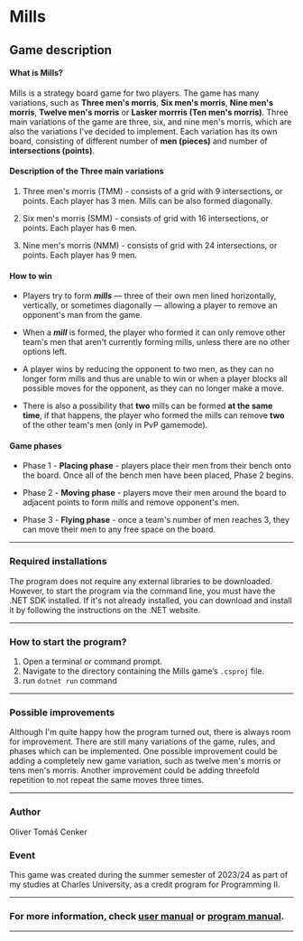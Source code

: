 # Mills

## Game description

#### What is Mills?
Mills is a strategy board game for two players. The game has many variations, such as **Three men's morris**, **Six men's morris**, **Nine men's morris**, **Twelve men's morris** or **Lasker morrris (Ten men's morris)**. Three main variations of the game are three, six, and nine men's morris, which are also the variations I've decided to implement. Each variation has its own board, consisting of different number of **men (pieces)** and number of **intersections (points)**.

#### Description of the Three main variations
1. Three men's morris (TMM) - consists of a grid with 9 intersections, or points. Each player has 3 men. Mills can be also formed diagonally.

2. Six men's morris (SMM) - consists of grid with 16 intersections, or points. Each player has 6 men. 

3. Nine men's morris (NMM) - consists of grid with 24 intersections, or points. Each player has 9 men.

#### How to win
- Players try to form **_mills_** — three of their own men lined horizontally, vertically, or sometimes diagonally — allowing a player to remove an opponent's man from the game. 

- When a **_mill_** is formed, the player who formed it can only remove other team's men that aren't currently forming mills, unless there are no other options left. 

- A player wins by reducing the opponent to two men, as they can no longer form mills and thus are unable to win or when a player blocks all possible moves for the opponent, as they can no longer make a move.

- There is also a possibility that **two** mills can be formed **at the same time**, if that happens, the player who formed the mills can remove **two** of the other team's men (only in PvP gamemode).

#### Game phases
- Phase 1 - **Placing phase** - players place their men from their bench onto the board. Once all of the bench men have been placed, Phase 2 begins.

- Phase 2 - **Moving phase** - players move their men around the board to adjacent points to form mills and remove opponent's men.

- Phase 3 - **Flying phase** - once a team's number of men reaches 3, they can move their men to any free space on the board.

---
### Required installations

The program does not require any external libraries to be downloaded. However, to start the program via the command line, you must have the .NET SDK installed. If it's not already installed, you can download and install it by following the instructions on the .NET website.

---
### How to start the program?

1. Open a terminal or command prompt.
2. Navigate to the directory containing the Mills game’s `.csproj` file.
3. run `dotnet run` command 

---
### Possible improvements

Although I'm quite happy how the program turned out, there is always room for improvement. There are still many variations of the game, rules, and phases which can be implemented. One possible improvement could be adding a completely new game variation, such as twelve men's morris or tens men's morris. Another improvement could be adding threefold repetition to not repeat the same moves three times.

---
### Author
Oliver Tomáš Cenker

### Event
This game was created during the summer semester of 2023/24 as part of my studies at Charles University, as a credit program for Programming II. 

---
### For more information, check [user manual](docs/user%20manual.md) or [program manual](docs/program%20manual.md). 
---
